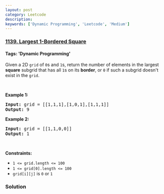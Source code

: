 ```yaml
---
layout: post
category: Leetcode
description: 
keywords: ['Dynamic Programming', 'Leetcode', 'Medium']
---
```

### [1139. Largest 1-Bordered Square](https://leetcode.com/problems/largest-1-bordered-square)

#### Tags: 'Dynamic Programming'

<div class="content__u3I1 question-content__JfgR"><div><p>Given a 2D <code>grid</code> of <code>0</code>s and <code>1</code>s, return the number of elements in the largest <strong>square</strong> subgrid that has all <code>1</code>s on its <strong>border</strong>, or <code>0</code> if such a subgrid doesn't exist in the <code>grid</code>.</p>
<p> </p>
<p><strong>Example 1:</strong></p>
<pre><strong>Input:</strong> grid = [[1,1,1],[1,0,1],[1,1,1]]
<strong>Output:</strong> 9
</pre>
<p><strong>Example 2:</strong></p>
<pre><strong>Input:</strong> grid = [[1,1,0,0]]
<strong>Output:</strong> 1
</pre>
<p> </p>
<p><strong>Constraints:</strong></p>
<ul>
<li><code>1 &lt;= grid.length &lt;= 100</code></li>
<li><code>1 &lt;= grid[0].length &lt;= 100</code></li>
<li><code>grid[i][j]</code> is <code>0</code> or <code>1</code></li>
</ul></div></div>

### Solution
